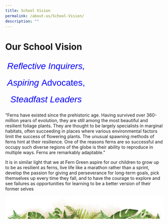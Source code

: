 ```yaml
---
title: School Vision
permalink: /about-us/School-Vision/
description: ""
---
```

# **Our School Vision**


<style type="text/css">
.tg  {border-collapse:collapse;border-spacing:0;}
.tg td{border-color:black;border-style:solid;border-width:1px;font-family:Arial, sans-serif;font-size:14px;
  overflow:hidden;padding:10px 5px;word-break:normal;}
.tg th{border-color:black;border-style:solid;border-width:1px;font-family:Arial, sans-serif;font-size:14px;
  font-weight:normal;overflow:hidden;padding:10px 5px;word-break:normal;}
.tg .tg-yzan{border-color:#ffffff;color:#0500ff;font-size:28px;font-style:italic;text-align:center;vertical-align:top}
</style>
<table class="tg">
<thead>
  <tr>
    <th class="tg-yzan" colspan="2">Reflective Inquirers,</th>
  </tr>
</thead>
<tbody>
  <tr>
    <td class="tg-yzan" colspan="2">Aspiring <span style="font-weight:400;font-style:normal;text-decoration:none">Advocates,</span></td>
  </tr>
  <tr>
    <td class="tg-yzan" colspan="2">Steadfast Leaders</td>
  </tr>
</tbody>
</table>


“Ferns have existed since the prehistoric age.&nbsp;Having survived over 360-million years of evolution, they are still among the most beautiful and resilient foliage plants. They are thought to be largely specialists in marginal habitats, often succeeding in places where various environmental factors limit the success of flowering plants.&nbsp;The unusual spawning methods of ferns hint at their resilience.&nbsp;One of the reasons ferns are so successful and occupy such diverse regions of the globe is their ability to reproduce in multiple ways. Ferns are remarkably adaptable.”

It is in similar light that we at Fern Green aspire for our children to grow up to be as resilient as ferns, live life like a marathon rather than a sprint, develop the passion for giving and perseverance for long-term goals, pick themselves up every time they fall, and to have the courage to explore and see failures as opportunities for learning to be a better version of their former selves

![](/images/bg-bottom.png)